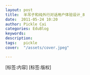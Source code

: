 ```yaml
---
layout: post  
title:  半吊子和纯外行对话用户体验设计_8  
date:  2011-05-24 10:20  
author: Pickle Cai  
categories: EduBlog  
keywords: 
description:   
tags:	pickle   
cover:  "/assets/cover.jpeg"  

---  
```

    
[标签:内容]
 [标签:版权]

